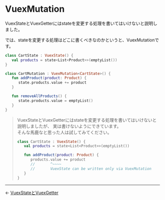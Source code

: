
VuexMutation
================================================================================

VuexStateとVuexGetterにはstateを変更する処理を書いてはいけないと説明しました。

では、stateを変更する処理はどこに書くべきなのかというと、VuexMutationです。

```kotlin
class CartState : VuexState() {
   val products = state<List<Product>>(emptyList())
}

class CartMutation : VuexMutation<CartState>() {
   fun addProduct(product: Product) {
      state.products.value += product
   }

   fun removeAllProducts() {
      state.products.value = emptyList()
   }
}
```

> VuexStateとVuexGetterにはstateを変更する処理を書いてはいけないと説明しましたが、
> 実は書けないようにできています。  
> そんな馬鹿なと思った人は試してみてください。
> ```kotlin
> class CartState : VuexState() {
>    val products = state<List<Product>>(emptyList())
>
>    fun addProduct(product: Product) {
>       products.value += product
>       //       ^~~~~
>       //       VuexState can be written only via VuexMutation
>    }
> }
> ```


* * * * * * * * * * * * * * * * * * * * * * * * * * * * * * * * * * * * * * * *

← [VuexStateとVuexGetter](VuexStates-and-VuexGetters.md)

